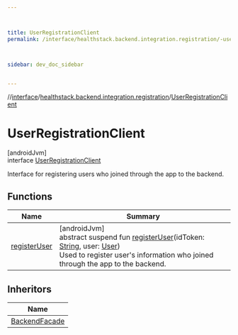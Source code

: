 ```yaml
---



title: UserRegistrationClient
permalink: /interface/healthstack.backend.integration.registration/-user-registration-client/index.html



sidebar: dev_doc_sidebar


---
```




//[interface](/bi_interface.html)/[healthstack.backend.integration.registration](../index.html)/[UserRegistrationClient](index.html)



# UserRegistrationClient



[androidJvm]\
interface [UserRegistrationClient](index.html)

Interface for registering users who joined through the app to the backend.



## Functions


| Name | Summary |
|---|---|
| [registerUser](register-user.html) | [androidJvm]<br>abstract suspend fun [registerUser](register-user.html)(idToken: [String](https://kotlinlang.org/api/latest/jvm/stdlib/kotlin/-string/index.html), user: [User](../-user/index.html))<br>Used to register user's information who joined through the app to the backend. |


## Inheritors


| Name |
|---|
| [BackendFacade](../../healthstack.backend.integration/-backend-facade/index.html) |



